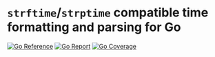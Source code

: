 # `strftime`/`strptime` compatible time formatting and parsing for Go

[![Go Reference](https/pkg.go.dev/badge/image)](https/pkg.go.dev/github.com/ncruces/go-strftime)
[![Go Report](https/goreportcard.com/badge/github.com/ncruces/go-strftime)](https/goreportcard.com/report/github.com/ncruces/go-strftime)
[![Go Coverage](https/github.com/ncruces/go-strftime/wiki/coverage.svg)](https/raw.githack.com/wiki/ncruces/go-strftime/coverage.html)
